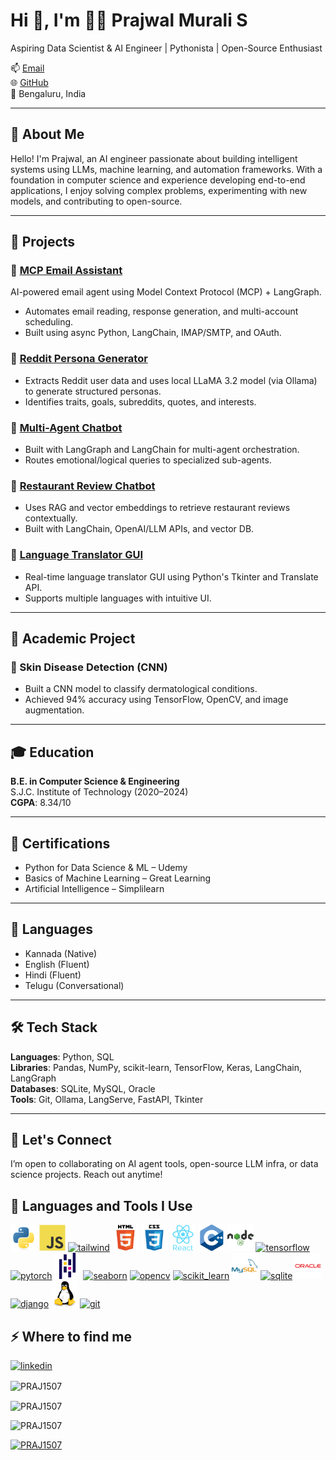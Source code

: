 <h1>Hi 👋, I'm 👨‍💻 Prajwal Murali S</h1>
<p>
Aspiring Data Scientist & AI Engineer | Pythonista | Open-Source Enthusiast

📫 [Email](mailto:prajwalmuralis@gmail.com) \
🌐 [GitHub](https://github.com/PRAJ1507) \
📍 Bengaluru, India

---

## 🚀 About Me

Hello! I'm Prajwal, an AI engineer passionate about building intelligent systems using LLMs, machine learning, and automation frameworks. With a foundation in computer science and experience developing end-to-end applications, I enjoy solving complex problems, experimenting with new models, and contributing to open-source.

---

## 🧠 Projects

### 🔹 [MCP Email Assistant](https://github.com/PRAJ1507/MCP-Email_Assistant)
AI-powered email agent using Model Context Protocol (MCP) + LangGraph.
- Automates email reading, response generation, and multi-account scheduling.
- Built using async Python, LangChain, IMAP/SMTP, and OAuth.

### 🔹 [Reddit Persona Generator](https://github.com/PRAJ1507/reddit-persona-generator)
- Extracts Reddit user data and uses local LLaMA 3.2 model (via Ollama) to generate structured personas.
- Identifies traits, goals, subreddits, quotes, and interests.

### 🔹 [Multi-Agent Chatbot](https://github.com/PRAJ1507/AgenticAI-Langgraph-)
- Built with LangGraph and LangChain for multi-agent orchestration.
- Routes emotional/logical queries to specialized sub-agents.

### 🔹 [Restaurant Review Chatbot](https://github.com/PRAJ1507/Restaurant-review-chat-bot)
- Uses RAG and vector embeddings to retrieve restaurant reviews contextually.
- Built with LangChain, OpenAI/LLM APIs, and vector DB.

### 🔹 [Language Translator GUI](https://github.com/PRAJ1507/language-translator)
- Real-time language translator GUI using Python's Tkinter and Translate API.
- Supports multiple languages with intuitive UI.

---

## 🧪 Academic Project

### 🔹 Skin Disease Detection (CNN)
- Built a CNN model to classify dermatological conditions.
- Achieved 94% accuracy using TensorFlow, OpenCV, and image augmentation.

---

## 🎓 Education
**B.E. in Computer Science & Engineering**  \
S.J.C. Institute of Technology (2020–2024)  \
**CGPA**: 8.34/10

---

## 📜 Certifications
- Python for Data Science & ML – Udemy
- Basics of Machine Learning – Great Learning
- Artificial Intelligence – Simplilearn

---

## 💬 Languages
- Kannada (Native)
- English (Fluent)
- Hindi (Fluent)
- Telugu (Conversational)

---

## 🛠️ Tech Stack
**Languages**: Python, SQL  \
**Libraries**: Pandas, NumPy, scikit-learn, TensorFlow, Keras, LangChain, LangGraph  \
**Databases**: SQLite, MySQL, Oracle  \
**Tools**: Git, Ollama, LangServe, FastAPI, Tkinter

---

## 📢 Let's Connect
I’m open to collaborating on AI agent tools, open-source LLM infra, or data science projects. Reach out anytime!
</p>
<h2>🚀 Languages and Tools I Use</h2>
<p><a target="_blank" href="https://raw.githubusercontent.com/devicons/devicon/master/icons/python/python-original.svg" style="display: inline-block;"><img src="https://raw.githubusercontent.com/devicons/devicon/master/icons/python/python-original.svg" alt="python" width="42" height="42" /></a>
<a target="_blank" href="https://raw.githubusercontent.com/devicons/devicon/master/icons/javascript/javascript-original.svg" style="display: inline-block;"><img src="https://raw.githubusercontent.com/devicons/devicon/master/icons/javascript/javascript-original.svg" alt="javascript" width="42" height="42" /></a>
<a target="_blank" href="https://www.vectorlogo.zone/logos/tailwindcss/tailwindcss-icon.svg" style="display: inline-block;"><img src="https://www.vectorlogo.zone/logos/tailwindcss/tailwindcss-icon.svg" alt="tailwind" width="42" height="42" /></a>
<a target="_blank" href="https://raw.githubusercontent.com/devicons/devicon/master/icons/html5/html5-original-wordmark.svg" style="display: inline-block;"><img src="https://raw.githubusercontent.com/devicons/devicon/master/icons/html5/html5-original-wordmark.svg" alt="html5" width="42" height="42" /></a>
<a target="_blank" href="https://raw.githubusercontent.com/devicons/devicon/master/icons/css3/css3-original-wordmark.svg" style="display: inline-block;"><img src="https://raw.githubusercontent.com/devicons/devicon/master/icons/css3/css3-original-wordmark.svg" alt="css3" width="42" height="42" /></a>
<a target="_blank" href="https://raw.githubusercontent.com/devicons/devicon/master/icons/react/react-original-wordmark.svg" style="display: inline-block;"><img src="https://raw.githubusercontent.com/devicons/devicon/master/icons/react/react-original-wordmark.svg" alt="react" width="42" height="42" /></a>
<a target="_blank" href="https://raw.githubusercontent.com/devicons/devicon/master/icons/cplusplus/cplusplus-original.svg" style="display: inline-block;"><img src="https://raw.githubusercontent.com/devicons/devicon/master/icons/cplusplus/cplusplus-original.svg" alt="cplusplus" width="42" height="42" /></a>
<a target="_blank" href="https://raw.githubusercontent.com/devicons/devicon/master/icons/nodejs/nodejs-original-wordmark.svg" style="display: inline-block;"><img src="https://raw.githubusercontent.com/devicons/devicon/master/icons/nodejs/nodejs-original-wordmark.svg" alt="nodejs" width="42" height="42" /></a>
<a target="_blank" href="https://www.vectorlogo.zone/logos/tensorflow/tensorflow-icon.svg" style="display: inline-block;"><img src="https://www.vectorlogo.zone/logos/tensorflow/tensorflow-icon.svg" alt="tensorflow" width="42" height="42" /></a>
<a target="_blank" href="https://www.vectorlogo.zone/logos/pytorch/pytorch-icon.svg" style="display: inline-block;"><img src="https://www.vectorlogo.zone/logos/pytorch/pytorch-icon.svg" alt="pytorch" width="42" height="42" /></a>
<a target="_blank" href="https://raw.githubusercontent.com/devicons/devicon/2ae2a900d2f041da66e950e4d48052658d850630/icons/pandas/pandas-original.svg" style="display: inline-block;"><img src="https://raw.githubusercontent.com/devicons/devicon/2ae2a900d2f041da66e950e4d48052658d850630/icons/pandas/pandas-original.svg" alt="pandas" width="42" height="42" /></a>
<a target="_blank" href="https://seaborn.pydata.org/_images/logo-mark-lightbg.svg" style="display: inline-block;"><img src="https://seaborn.pydata.org/_images/logo-mark-lightbg.svg" alt="seaborn" width="42" height="42" /></a>
<a target="_blank" href="https://www.vectorlogo.zone/logos/opencv/opencv-icon.svg" style="display: inline-block;"><img src="https://www.vectorlogo.zone/logos/opencv/opencv-icon.svg" alt="opencv" width="42" height="42" /></a>
<a target="_blank" href="https://upload.wikimedia.org/wikipedia/commons/0/05/Scikit_learn_logo_small.svg" style="display: inline-block;"><img src="https://upload.wikimedia.org/wikipedia/commons/0/05/Scikit_learn_logo_small.svg" alt="scikit_learn" width="42" height="42" /></a>
<a target="_blank" href="https://raw.githubusercontent.com/devicons/devicon/master/icons/mysql/mysql-original-wordmark.svg" style="display: inline-block;"><img src="https://raw.githubusercontent.com/devicons/devicon/master/icons/mysql/mysql-original-wordmark.svg" alt="mysql" width="42" height="42" /></a>
<a target="_blank" href="https://www.vectorlogo.zone/logos/sqlite/sqlite-icon.svg" style="display: inline-block;"><img src="https://www.vectorlogo.zone/logos/sqlite/sqlite-icon.svg" alt="sqlite" width="42" height="42" /></a>
<a target="_blank" href="https://raw.githubusercontent.com/devicons/devicon/master/icons/oracle/oracle-original.svg" style="display: inline-block;"><img src="https://raw.githubusercontent.com/devicons/devicon/master/icons/oracle/oracle-original.svg" alt="oracle" width="42" height="42" /></a>
<a target="_blank" href="https://cdn.worldvectorlogo.com/logos/django.svg" style="display: inline-block;"><img src="https://cdn.worldvectorlogo.com/logos/django.svg" alt="django" width="42" height="42" /></a>
<a target="_blank" href="https://raw.githubusercontent.com/devicons/devicon/master/icons/linux/linux-original.svg" style="display: inline-block;"><img src="https://raw.githubusercontent.com/devicons/devicon/master/icons/linux/linux-original.svg" alt="linux" width="42" height="42" /></a>
<a target="_blank" href="https://www.vectorlogo.zone/logos/git-scm/git-scm-icon.svg" style="display: inline-block;"><img src="https://www.vectorlogo.zone/logos/git-scm/git-scm-icon.svg" alt="git" width="42" height="42" /></a></p>
<h2>⚡️ Where to find me</h2>
<p><a target="_blank" href="https://www.linkedin.com/in/https://www.linkedin.com/in/prajwal-murali-s-b8a584217/" style="display: inline-block;"><img src="https://img.shields.io/badge/linkedin-logo?style=for-the-badge&logo=linkedin&logoColor=white&color=%230a77b6" alt="linkedin" /></a></p>
<p><img align="center" src="https://github-readme-stats.vercel.app/api?username=PRAJ1507&show_icons=true&locale=en" alt="PRAJ1507" /></p>
<p><img align="center" src="https://github-readme-streak-stats.herokuapp.com/?user=PRAJ1507&" alt="PRAJ1507" /></p>
<p><img src="https://github-readme-stats.vercel.app/api/top-langs?username=PRAJ1507&show_icons=true&locale=en&layout=compact" alt="PRAJ1507" /></p>
<p><a href="https://github.com/ryo-ma/github-profile-trophy"><img src="https://github-profile-trophy.vercel.app/?username=PRAJ1507" alt="PRAJ1507" /></a></p>
